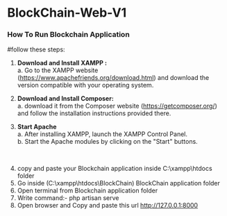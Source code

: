 # BlockChain-Web-V1
<h3>How To Run Blockchain Application </h3>
#follow these steps:
 
1. <b> Download and Install XAMPP :</b> <br>
    a. Go to the XAMPP website (https://www.apachefriends.org/download.html)  and download the version compatible with your operating system.

2. <b>Download and Install Composer:</b><br>
    a.  download it from the Composer website (https://getcomposer.org/) and follow the installation instructions provided there.

3. <b>Start Apache</b> <br>
    a.  After installing XAMPP, launch the XAMPP Control Panel.
    <br> 
    b. Start the Apache modules by clicking on the "Start" buttons.
<br>

4. copy and paste your Blockchain application inside C:\xampp\htdocs folder
5. Go inside (C:\xampp\htdocs\BlockChain) BlockChain application folder
6. Open terminal from Blockchain application folder
7. Write command:- php artisan serve
8. Open browser and Copy and paste this url http://127.0.0.1:8000










